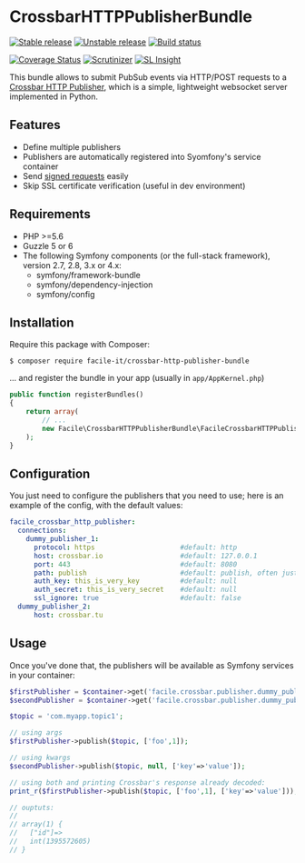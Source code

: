 # CrossbarHTTPPublisherBundle

[![Stable release][Last stable image]][Packagist link]
[![Unstable release][Last unstable image]][Packagist link]
[![Build status][Master build image]][Master build link]

[![Coverage Status][Master coverage image]][Master coverage link]
[![Scrutinizer][Master scrutinizer image]][Master scrutinizer link]
[![SL Insight][SL Insight image]][SL Insight link]

This bundle allows to submit PubSub events via HTTP/POST requests to a [Crossbar HTTP Publisher](http://crossbar.io/docs/HTTP-Bridge-Services-Publisher/), which is a simple, lightweight websocket server implemented in Python.

## Features

* Define multiple publishers
* Publishers are automatically registered into Syomfony's service container
* Send [signed requests](http://crossbar.io/docs/HTTP-Bridge-Services-Publisher/#signed-requests) easily
* Skip SSL certificate verification (useful in dev environment)

## Requirements
* PHP >=5.6
* Guzzle 5 or 6
* The following Symfony components (or the full-stack framework), version 2.7, 2.8, 3.x or 4.x:
    * symfony/framework-bundle
    * symfony/dependency-injection
    * symfony/config

## Installation

Require this package with Composer: 

```console
$ composer require facile-it/crossbar-http-publisher-bundle
```

... and register the bundle in your app (usually in `app/AppKernel.php`)

```php
public function registerBundles()
{
    return array(
        // ...
        new Facile\CrossbarHTTPPublisherBundle\FacileCrossbarHTTPPublisherBundle(),
    );
}
````

## Configuration
You just need to configure the publishers that you need to use; here is an example of the config, with the default values:

```yaml
facile_crossbar_http_publisher:
  connections:
    dummy_publisher_1:
      protocol: https                     #default: http
      host: crossbar.io                   #default: 127.0.0.1 
      port: 443                           #default: 8080
      path: publish                       #default: publish, often just empty
      auth_key: this_is_very_key          #default: null
      auth_secret: this_is_very_secret    #default: null
      ssl_ignore: true                    #default: false
  dummy_publisher_2:
      host: crossbar.tu
```

## Usage

Once you've done that, the publishers will be available as Symfony services in your container:

```php
$firstPublisher = $container->get('facile.crossbar.publisher.dummy_publisher_1');
$secondPublisher = $container->get('facile.crossbar.publisher.dummy_publisher_2');

$topic = 'com.myapp.topic1';

// using args
$firstPublisher->publish($topic, ['foo',1]);

// using kwargs
$secondPublisher->publish($topic, null, ['key'=>'value']);

// using both and printing Crossbar's response already decoded:
print_r($firstPublisher->publish($topic, ['foo',1], ['key'=>'value']));

// ouptuts:
//
// array(1) {
//   ["id"]=>
//   int(1395572605)
// }
```

[Last stable image]: https://poser.pugx.org/facile-it/crossbar-http-publisher-bundle/version.svg
[Last unstable image]: https://poser.pugx.org/facile-it/crossbar-http-publisher-bundle/v/unstable.svg
[Master build image]: https://travis-ci.org/facile-it/crossbar-http-publisher-bundle.svg
[Master scrutinizer image]: https://scrutinizer-ci.com/g/facile-it/crossbar-http-publisher-bundle/badges/quality-score.png?b=master
[Master coverage image]: https://codecov.io/gh/facile-it/crossbar-http-publisher-bundle/branch/master/graph/badge.svg
[SL Insight image]: https://insight.sensiolabs.com/projects/875c484f-104c-4664-b9f0-f2872492ae42/mini.png

[Packagist link]: https://packagist.org/packages/facile-it/crossbar-http-publisher-bundle
[Master build link]: https://travis-ci.org/facile-it/crossbar-http-publisher-bundle
[Appveyor build link]: https://ci.appveyor.com/project/Jean85/crossbar-http-publisher-bundle/branch/master
[Master climate link]: https://codeclimate.com/github/facile-it/crossbar-http-publisher-bundle
[Master scrutinizer link]: https://scrutinizer-ci.com/g/facile-it/crossbar-http-publisher-bundle/?branch=master
[Master coverage link]: https://codecov.io/gh/facile-it/crossbar-http-publisher-bundle
[SL Insight link]: https://insight.sensiolabs.com/projects/875c484f-104c-4664-b9f0-f2872492ae42

